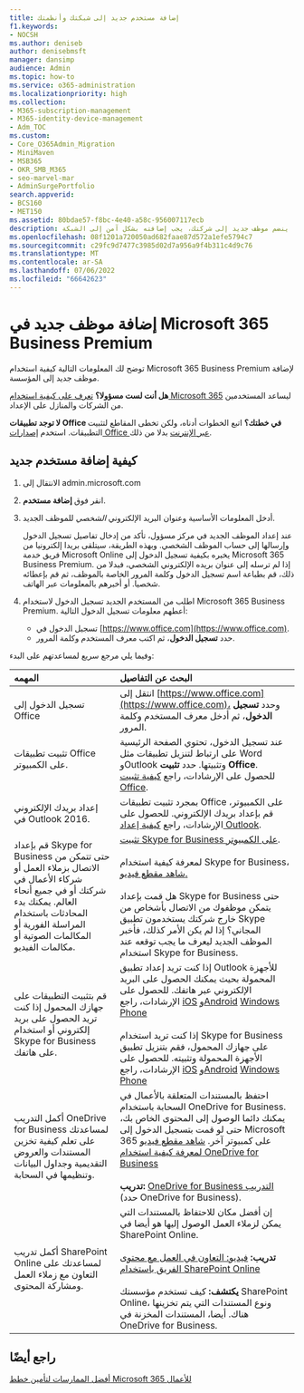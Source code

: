 ```yaml
---
title: إضافة مستخدم جديد إلى شبكتك وأنظمتك
f1.keywords:
- NOCSH
ms.author: deniseb
author: denisebmsft
manager: dansimp
audience: Admin
ms.topic: how-to
ms.service: o365-administration
ms.localizationpriority: high
ms.collection:
- M365-subscription-management
- M365-identity-device-management
- Adm_TOC
ms.custom:
- Core_O365Admin_Migration
- MiniMaven
- MSB365
- OKR_SMB_M365
- seo-marvel-mar
- AdminSurgePortfolio
search.appverid:
- BCS160
- MET150
ms.assetid: 80bdae57-f8bc-4e40-a58c-956007117ecb
description: كيفية إضافة موظف أو مستخدم جديد إلى شبكة المؤسسة والأنظمة الداخلية. عندما ينضم موظف جديد إلى شركتك، يجب إضافته بشكل آمن إلى الشبكة.
ms.openlocfilehash: 08f1201a720050ad682faae87d572a1efe5794c7
ms.sourcegitcommit: c29fc9d7477c3985d02d7a956a9f4b311c4d9c76
ms.translationtype: MT
ms.contentlocale: ar-SA
ms.lasthandoff: 07/06/2022
ms.locfileid: "66642623"
---
```

# <a name="add-a-new-employee-in-microsoft-365-business-premium"></a>إضافة موظف جديد في Microsoft 365 Business Premium

توضح لك المعلومات التالية كيفية استخدام Microsoft 365 Business Premium لإضافة موظف جديد إلى المؤسسة.
  
 **هل أنت لست مسؤولا؟** [تعرف على كيفية استخدام Microsoft 365](https://support.microsoft.com/office/396b8d9e-e118-42d0-8a0d-87d1f2f055fb) ليساعد المستخدمين من الشركات والمنازل على الإعداد. 
  
 **لا توجد تطبيقات Office في خطتك؟** اتبع الخطوات أدناه، ولكن تخطى المقاطع لتثبيت التطبيقات. استخدم [إصدارات Office عبر الإنترنت](https://support.microsoft.com/office/91a4ec74-67fe-4a84-a268-f6bdf3da1804) بدلا من ذلك.

## <a name="how-to-add-a-new-user"></a>كيفية إضافة مستخدم جديد

1. الانتقال إلى admin.microsoft.com

2. انقر فوق **إضافة مستخدم**.

3. أدخل المعلومات الأساسية وعنوان البريد الإلكتروني *الشخصي* للموظف الجديد.

    عند إعداد الموظف الجديد في مركز مسؤول، تأكد من إدخال تفاصيل تسجيل الدخول وإرسالها إلى حساب الموظف الشخصي. وبهذه الطريقة، سيتلقى بريدا إلكترونيا من فريق خدمة Microsoft Online يخبره بكيفية تسجيل الدخول إلى Microsoft 365 Business Premium. إذا لم ترسله إلى عنوان بريده الإلكتروني الشخصي، فبدلا من ذلك، قم بطباعة اسم تسجيل الدخول وكلمة المرور الخاصة بالموظف، ثم قم بإعطائه شخصيا. أو أخبرهم بالمعلومات عبر الهاتف.
  
4. اطلب من المستخدم الجديد تسجيل الدخول لاستخدام Microsoft 365 Business Premium. أعطهم معلومات تسجيل الدخول التالية:
  
    - تسجيل الدخول في [https://www.office.com](https://www.office.com).
    - حدد **تسجيل الدخول**، ثم اكتب معرف المستخدم وكلمة المرور.
  
وفيما يلي مرجع سريع لمساعدتهم على البدء:
  
|**المهمه**|**البحث عن التفاصيل**|
|:-----|:-----|
|تسجيل الدخول إلى Office  <br/> |انتقل إلى [https://www.office.com](https://www.office.com)، وحدد **تسجيل الدخول**، ثم أدخل معرف المستخدم وكلمة المرور.  <br/> |
|تثبيت تطبيقات Office على الكمبيوتر.  <br/><br/> |عند تسجيل الدخول، تحتوي الصفحة الرئيسية على ارتباط لتنزيل تطبيقات مثل Word وOutlook وتثبيتها.  حدد **تثبيت Office**.         للحصول على الإرشادات، راجع [كيفية تثبيت Office](https://support.microsoft.com/office/4414eaaf-0478-48be-9c42-23adc4716658).  <br/> |
|إعداد بريدك الإلكتروني في Outlook 2016.  <br/> |بمجرد تثبيت تطبيقات Office على الكمبيوتر، قم بإعداد بريدك الإلكتروني. للحصول على الإرشادات، راجع [كيفية إعداد Outlook](https://support.microsoft.com/office/6e27792a-9267-4aa4-8bb6-c84ef146101b).  <br/> |
|قم بإعداد Skype for Business حتى تتمكن من الاتصال بزملاء العمل أو شركاء الأعمال في شركتك أو في جميع أنحاء العالم. يمكنك بدء المحادثات باستخدام المراسلة الفورية أو المكالمات الصوتية أو مكالمات الفيديو.  <br/> |[تثبيت Skype for Business على الكمبيوتر](https://support.microsoft.com/office/8a0d4da8-9d58-44f9-9759-5c8f340cb3fb).  <br/> <br/>لمعرفة كيفية استخدام Skype for Business، [شاهد مقطع فيديو.](https://support.microsoft.com/office/3a21eca4-434d-41f1-ab06-3d4a268573b7) <br/> <br/>هل قمت بإعداد Skype for Business حتى يتمكن موظفوك من الاتصال بأشخاص من خارج شركتك يستخدمون تطبيق Skype المجاني؟ إذا لم يكن الأمر كذلك، فأخبر الموظف الجديد ليعرف ما يجب توقعه عند استخدام Skype for Business.  <br/> |
|قم بتثبيت التطبيقات على جهازك المحمول إذا كنت تريد الحصول على بريد إلكتروني أو استخدام Skype for Business على هاتفك.  <br/> |إذا كنت تريد إعداد تطبيق Outlook للأجهزة المحمولة بحيث يمكنك الحصول على البريد الإلكتروني عبر هاتفك. للحصول على الإرشادات، راجع [iOS](https://support.microsoft.com/office/b2de2161-cc1d-49ef-9ef9-81acd1c8e234) [وAndroid](https://support.microsoft.com/office/886db551-8dfa-4fd5-b835-f8e532091872) [Windows Phone](https://support.microsoft.com/office/181a112a-be92-49ca-ade5-399264b3d417) <br/> <br/>إذا كنت تريد استخدام Skype for Business على جهازك المحمول، فقم بتنزيل تطبيق الأجهزة المحمولة وتثبيته. للحصول على الإرشادات، راجع [iOS](https://support.microsoft.com/office/3239c8a3-cf55-4ff0-a967-5de51911c049#OS_Type=iOS) [وAndroid](https://support.microsoft.com/office/4d1b7dfa-5b0b-4868-bae5-25947fb99e6e#OS_Type=Android) [Windows Phone](https://support.microsoft.com/office/4d1b7dfa-5b0b-4868-bae5-25947fb99e6e#OS_Type=Windows_Phone) <br/> |
|أكمل التدريب OneDrive for Business لمساعدتك على تعلم كيفية تخزين المستندات والعروض التقديمية وجداول البيانات وتنظيمها في السحابة.  <br/> |احتفظ بالمستندات المتعلقة بالأعمال في السحابة باستخدام OneDrive for Business. يمكنك دائما الوصول إلى المحتوى الخاص بك، حتى لو قمت بتسجيل الدخول إلى Microsoft 365 على كمبيوتر آخر. [شاهد مقطع فيديو لمعرفة كيفية استخدام OneDrive for Business](https://support.microsoft.com/office/b30da4eb-ddd2-44b6-943b-e6fbfc6b8dde) <br/><br/> **تدريب:** [OneDrive for Business التدريب](https://support.microsoft.com/office/1f608184-b7e6-43ca-8753-2ff679203132) (حدد OneDrive for Business).  <br/> |
|أكمل تدريب SharePoint Online لمساعدتك على التعاون مع زملاء العمل ومشاركة المحتوى.  <br/> |إن أفضل مكان للاحتفاظ بالمستندات التي يمكن لزملاء العمل الوصول إليها هو أيضا في SharePoint Online.  <br/> <br/>**تدريب:** [فيديو: التعاون في العمل مع محتوى الفريق باستخدام SharePoint Online](https://support.microsoft.com/office/c17b6824-cc22-478f-8757-497cc6b57121) <br/><br/> **يكتشف:** كيف تستخدم مؤسستك SharePoint Online، ونوع المستندات التي يتم تخزينها هناك. أيضا، المستندات المخزنة في OneDrive for Business.  <br/> |

## <a name="see-also"></a>راجع أيضًا

[أفضل الممارسات لتأمين خطط Microsoft 365 للأعمال](../admin/security-and-compliance/secure-your-business-data.md)